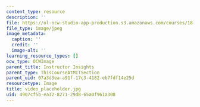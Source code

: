 ```yaml
---
content_type: resource
description: ''
file: https://ol-ocw-studio-app-production.s3.amazonaws.com/courses/18-065-matrix-methods-in-data-analysis-signal-processing-and-machine-learning-spring-2018/4907cf5bea32827129d865a0f961a308_video_placeholder.jpg
file_type: image/jpeg
image_metadata:
  caption: ''
  credit: ''
  image-alt: ''
learning_resource_types: []
ocw_type: OCWImage
parent_title: Instructor Insights
parent_type: ThisCourseAtMITSection
parent_uid: 07a3d3ea-a91f-17c3-4182-eb7fdf14e25d
resourcetype: Image
title: video_placeholder.jpg
uid: 4907cf5b-ea32-8271-29d8-65a0f961a308
---
```

